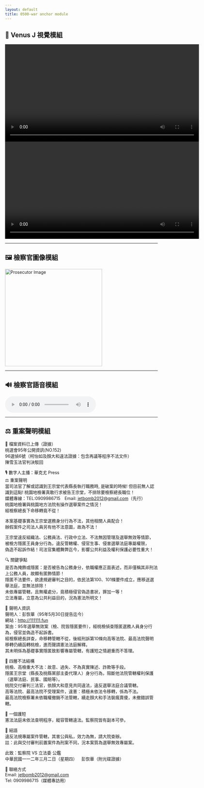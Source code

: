 ```yaml
---
layout: default
title: 0500-war anchor module
---
```


## 🎥 Venus J 視覺模組

<video controls width="640" src="assets/video/vj.mp4" type="video/mp4"></video>  
<video controls width="640" src="assets/video/vj1.mp4" type="video/mp4"></video>

---

## 🖼️ 檢察官圖像模組

<img src="assets/image/prosecutor.png" alt="Prosecutor Image" width="320">

---

## 🔊 檢察官語音模組

<audio controls src="assets/audio/prosecutor.mp3" type="audio/mpeg"></audio>

---

## ⚖️ 重案聲明模組

📁 檔案資料已上傳（證據）  
桃選會95年公開資訊(NO.152)  
96選偵6號（柯怡如及顏大和違法證據：包含再議等程序不法文件）  
陳雪玉法官判決駁回  

🎙️ 數字人主播：華克尤 Press  
⚖️ 重案聲明  
當司法官了解或認識到王宗堂代表縣長執行職務時, 是破案的時候! 但目前無人認識到這點! 桃園地檢署真敢行求被告王宗堂，不排除要檢察總長職位！  
媒體專線：TEL:0909986715 Email: jetbomb2012@gmail.com（先行）  
桃園地檢署與桃園地方法院有操作選舉案件之情況！  
經檢察總長下命移轉竟不從！

本案基礎事實為王宗堂選務身分行為不法，其他相關人員配合！  
辦假案件之司法人員另有他不法意圖，故為不法！

王宗堂違反組織法、公務員法、行政中立法、不法無因管理及選舉無效等情節，  
被檢方隱匿王員身分行為，違反管轄權、侵官生事、侵害選舉法庭專屬權限，  
偽造不起訴作結！司法官集體舞弊迄今，影響公共利益及權利保護必要性重大！

🔍 關鍵爭點  
是否為掩飾或隱匿：是否被告為公務身分，依職權應正面表述，而非僅稱其非刑法上公務人員，故顯有匿飾情節！  
隱匿不法要件，欲達規避審判之目的，依民法第100、101條要件成立，應移送選舉法庭，並無法排除！  
未依專屬管轄，且無權處分，竟積極侵官偽造書狀，罪加一等！  
立法專屬，立意為公共利益目的，況為憲法所明文！

🧾 聲明人資訊  
聲明人：彭恢華（95年5月30日提告迄今）  
網站：http://111111.fun  
案由：95年選舉無效案（檢、院皆隱匿要件），經桃檢偵查隱匿選務人員身分行為，侵官並偽造不起訴書。  
經檢察總長詳查，命移轉管轄不從，後經刑訴第10條向高等法院、最高法院聲明移轉仍續函轉桃檢，進而聲請憲法法庭解釋。  
其未明係為基礎事實隱匿致影響專屬管轄，有護短之情避重而不答理。

🧱 四層不法結構  
桃檢、高檢重大不法：故意、過失、不為真實陳述、詐欺等手段。  
隱匿王宗堂（縣長及桃縣黨部主委代理人）身分行為，阻斷他法院管轄權利保護（選舉法庭、民事、國賠等）。  
桃院交付審判三法官，依顏大和意見共同違法，違反選舉法庭合議管轄。  
高等法院、最高法院不受理案件，違憲：積極未依法令移轉，係為不法。  
最高法院檢察署未依職權撤銷不法管轄，續走顏大和手法裝瘋賣傻，未撤錯誤管轄。

🧨 一個護短  
憲法法庭未依法查明程序，縱容管轄違法。監察院皆有副本可參。

🧾 結語  
違反法規專屬案件管轄，其害公與私，效力為無，請大院查辦。  
註：此與交付審判前置案件為刑案不同，況本案質為選舉無效專屬案。

此致：監察院 VS 立法委 公鑑  
中華民國一一二年三月二日（星期四） 彭恢華（附光碟證據）

📡 聯絡方式  
Email: jetbomb2012@gmail.com  
Tel: 0909986715（媒體專訪用）